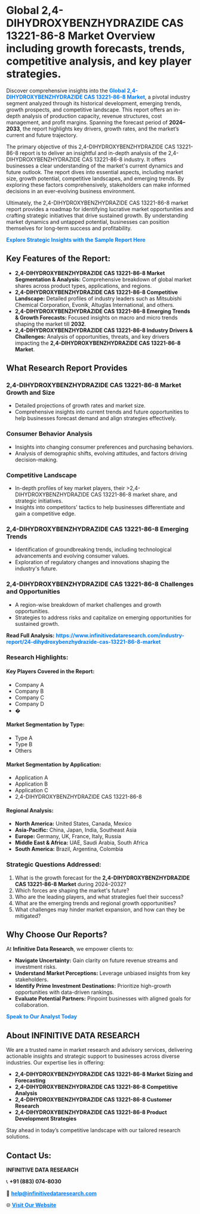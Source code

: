 <h1>Global 2,4-DIHYDROXYBENZHYDRAZIDE CAS 13221-86-8 Market Overview including growth forecasts, trends, competitive analysis, and key player strategies.</h1>
<p>
Discover comprehensive insights into the 
<a href="https://www.infinitivedataresearch.com/industry-report/24-dihydroxybenzhydrazide-cas-13221-86-8-market" rel="dofollow" style="color: #007BFF; text-decoration: none;"><strong>Global 2,4-DIHYDROXYBENZHYDRAZIDE CAS 13221-86-8 Market</strong></a>, a pivotal industry segment analyzed through its historical development, emerging trends, growth prospects, and competitive landscape. This report offers an in-depth analysis of production capacity, revenue structures, cost management, and profit margins. Spanning the forecast period of <strong>2024–2033</strong>, the report highlights key drivers, growth rates, and the market’s current and future trajectory.
</p>
<p>
The primary objective of this 2,4-DIHYDROXYBENZHYDRAZIDE CAS 13221-86-8 report is to deliver an insightful and in-depth analysis of the 2,4-DIHYDROXYBENZHYDRAZIDE CAS 13221-86-8 industry. It offers businesses a clear understanding of the market's current dynamics and future outlook. The report dives into essential aspects, including market size, growth potential, competitive landscapes, and emerging trends. By exploring these factors comprehensively, stakeholders can make informed decisions in an ever-evolving business environment.
</p>
<p>
Ultimately, the 2,4-DIHYDROXYBENZHYDRAZIDE CAS 13221-86-8 market report provides a roadmap for identifying lucrative market opportunities and crafting strategic initiatives that drive sustained growth. By understanding market dynamics and untapped potential, businesses can position themselves for long-term success and profitability.
</p>
<p>
<a href="https://www.infinitivedataresearch.com/request-sample/reportId=112636" style="color: #007BFF; text-decoration: none;"><strong>Explore Strategic Insights with the Sample Report Here</strong></a>
</p>

<h2>Key Features of the Report:</h2>
<ul>
<li><strong>2,4-DIHYDROXYBENZHYDRAZIDE CAS 13221-86-8 Market Segmentation & Analysis:</strong> Comprehensive breakdown of global market shares across product types, applications, and regions.</li>
<li><strong>2,4-DIHYDROXYBENZHYDRAZIDE CAS 13221-86-8 Competitive Landscape:</strong> Detailed profiles of industry leaders such as Mitsubishi Chemical Corporation, Evonik, Altuglas International, and others.</li>
<li><strong>2,4-DIHYDROXYBENZHYDRAZIDE CAS 13221-86-8 Emerging Trends & Growth Forecasts:</strong> Focused insights on macro and micro trends shaping the market till <strong>2032</strong>.</li>
<li><strong>2,4-DIHYDROXYBENZHYDRAZIDE CAS 13221-86-8 Industry Drivers & Challenges:</strong> Analysis of opportunities, threats, and key drivers impacting the <strong>2,4-DIHYDROXYBENZHYDRAZIDE CAS 13221-86-8 Market</strong>.</li>
</ul>

<h2>What Research Report Provides</h2>
<h3>2,4-DIHYDROXYBENZHYDRAZIDE CAS 13221-86-8 Market Growth and Size</h3>
<ul>
<li>Detailed projections of growth rates and market size.</li>
<li>Comprehensive insights into current trends and future opportunities to help businesses forecast demand and align strategies effectively.</li>
</ul>

<h3>Consumer Behavior Analysis</h3>
<ul>
<li>Insights into changing consumer preferences and purchasing behaviors.</li>
<li>Analysis of demographic shifts, evolving attitudes, and factors driving decision-making.</li>
</ul>

<h3>Competitive Landscape</h3>
<ul>
<li>In-depth profiles of key market players, their >2,4-DIHYDROXYBENZHYDRAZIDE CAS 13221-86-8 market share, and strategic initiatives.</li>
<li>Insights into competitors' tactics to help businesses differentiate and gain a competitive edge.</li>
</ul>

<h3>2,4-DIHYDROXYBENZHYDRAZIDE CAS 13221-86-8 Emerging Trends</h3>
<ul>
<li>Identification of groundbreaking trends, including technological advancements and evolving consumer values.</li>
<li>Exploration of regulatory changes and innovations shaping the industry's future.</li>
</ul>

<h3>2,4-DIHYDROXYBENZHYDRAZIDE CAS 13221-86-8 Challenges and Opportunities</h3>
<ul>
<li>A region-wise breakdown of market challenges and growth opportunities.</li>
<li>Strategies to address risks and capitalize on emerging opportunities for sustained growth.</li>
</ul>
<p><strong>Read Full Analysis:</strong> <a href="https://www.infinitivedataresearch.com/industry-report/24-dihydroxybenzhydrazide-cas-13221-86-8-market" rel="dofollow" style="color: #007BFF; text-decoration: none;"><strong>https://www.infinitivedataresearch.com/industry-report/24-dihydroxybenzhydrazide-cas-13221-86-8-market</strong></a></p>
<h3>Research Highlights:</h3>
<h4>Key Players Covered in the Report:</h4>
<ul><li>Company A</li><li>Company B</li><li>Company C</li><li>Company D</li><li>�</li></ul>
<h4>Market Segmentation by Type:</h4>
<ul><li>Type A</li><li>Type B</li><li>Others</li></ul>
<h4>Market Segmentation by Application:</h4>
<ul><li>Application A</li><li>Application B</li><li>Application C</li><li>2,4-DIHYDROXYBENZHYDRAZIDE CAS 13221-86-8</li></ul>

<h4>Regional Analysis:</h4>
<ul>
<li><strong>North America:</strong> United States, Canada, Mexico</li>
<li><strong>Asia-Pacific:</strong> China, Japan, India, Southeast Asia</li>
<li><strong>Europe:</strong> Germany, UK, France, Italy, Russia</li>
<li><strong>Middle East & Africa:</strong> UAE, Saudi Arabia, South Africa</li>
<li><strong>South America:</strong> Brazil, Argentina, Colombia</li>
</ul>

<h3>Strategic Questions Addressed:</h3>
<ol>
<li>What is the growth forecast for the <strong>2,4-DIHYDROXYBENZHYDRAZIDE CAS 13221-86-8 Market</strong> during 2024–2032?</li>
<li>Which forces are shaping the market's future?</li>
<li>Who are the leading players, and what strategies fuel their success?</li>
<li>What are the emerging trends and regional growth opportunities?</li>
<li>What challenges may hinder market expansion, and how can they be mitigated?</li>
</ol>

<h2>Why Choose Our Reports?</h2>
<p>At <strong>Infinitive Data Research</strong>, we empower clients to:</p>
<ul>
<li><strong>Navigate Uncertainty:</strong> Gain clarity on future revenue streams and investment risks.</li>
<li><strong>Understand Market Perceptions:</strong> Leverage unbiased insights from key stakeholders.</li>
<li><strong>Identify Prime Investment Destinations:</strong> Prioritize high-growth opportunities with data-driven rankings.</li>
<li><strong>Evaluate Potential Partners:</strong> Pinpoint businesses with aligned goals for collaboration.</li>
</ul>
<p><a href="https://www.infinitivedataresearch.com/industry-report/24-dihydroxybenzhydrazide-cas-13221-86-8-market" rel="dofollow" style="color: #007BFF; text-decoration: none;"><strong>Speak to Our Analyst Today</strong></a></p>

<h2>About INFINITIVE DATA RESEARCH</h2>
<p>We are a trusted name in market research and advisory services, delivering actionable insights and strategic support to businesses across diverse industries. Our expertise lies in offering:</p>
<ul>
<li><strong>2,4-DIHYDROXYBENZHYDRAZIDE CAS 13221-86-8 Market Sizing and Forecasting</strong></li>
<li><strong>2,4-DIHYDROXYBENZHYDRAZIDE CAS 13221-86-8 Competitive Analysis</strong></li>
<li><strong>2,4-DIHYDROXYBENZHYDRAZIDE CAS 13221-86-8 Customer Research</strong></li>
<li><strong>2,4-DIHYDROXYBENZHYDRAZIDE CAS 13221-86-8 Product Development Strategies</strong></li>
</ul>
<p>Stay ahead in today’s competitive landscape with our tailored research solutions.</p>

<h2>Contact Us:</h2>
<p><strong>INFINITIVE DATA RESEARCH</strong></p>
<p>📞 <strong>+91 (883) 074-8030</strong></p>
<p>📧 <strong><a href="mailto:help@infinitivedataresearch.com" style="color: #007BFF;">help@infinitivedataresearch.com</a></strong></p>
<p>🌐 <strong><a href="https://www.infinitivedataresearch.com" rel="dofollow" style="color: #007BFF;">Visit Our Website</a></strong></p>
